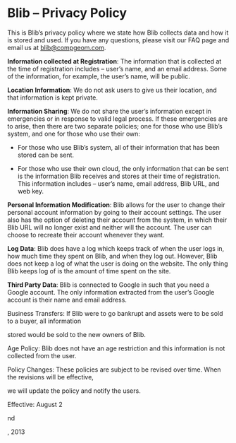 Blib – Privacy Policy
=====================

This is Blib’s privacy policy where we state how Blib collects data and how it is stored and used. If you 
have any questions, please visit our FAQ page and email us at blib@compgeom.com. 

**Information collected at Registration**: The information that is collected at the time of registration 
includes – user’s name, and an email address. Some of the information, for example, the user’s name, 
will be public. 

**Location Information**: We do not ask users to give us their location, and that information is kept private.

**Information Sharing**: We do not share the user’s information except in emergencies or in response to 
valid legal process. If these emergencies are to arise, then there are two separate policies; one for those 
who use Blib’s system, and one for those who use their own:

* For those who use Blib’s system, all of their information that has been stored can be sent.

* For those who use their own cloud, the only information that can be sent is the information Blib 
receives and stores at their time of registration. This information includes – user’s name, email address, Blib URL, and web key. 

**Personal Information Modification**: Blib allows for the user to change their personal account 
information by going to their account settings. The user also has the option of deleting their account 
from the system, in which their Blib URL will no longer exist and neither will the account. The user can 
choose to recreate their account whenever they want. 

**Log Data**: Blib does have a log which keeps track of when the user logs in, how much time they spent on 
Blib, and when they log out. However, Blib does not keep a log of what the user is doing on the website. 
The only thing Blib keeps log of is the amount of time spent on the site. 

**Third Party Data**: Blib is connected to Google in such that you need a Google account. The only 
information extracted from the user’s Google account is their name and email address. 

Business Transfers: If Blib were to go bankrupt and assets were to be sold to a buyer, all information 

stored would be sold to the new owners of Blib. 

Age Policy: Blib does not have an age restriction and this information is not collected from the user.

Policy Changes: These policies are subject to be revised over time. When the revisions will be effective, 

we will update the policy and notify the users. 

Effective: August 2

nd

, 2013